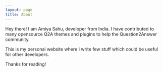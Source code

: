 ```yaml
---
layout: page
title: About
---
```


<p class="message">
  Hey there! I am Amiya Sahu, developer from India. I have contributed to many opensource Q2A themes and plugins to help the Question2Answer community. 

  This is my personal website where I write few stuff which could be useful for other developers.
</p>

Thanks for reading!
